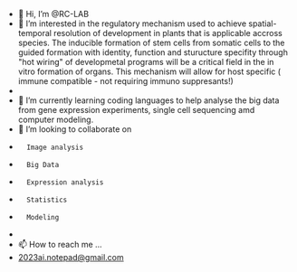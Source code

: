 - 👋 Hi, I’m @RC-LAB
- 👀 I’m interested in the regulatory mechanism used to achieve spatial-temporal resolution of development in plants that is applicable accross species. The inducible formation of stem cells from somatic cells to the guided formation with identity, function and sturucture specifity through "hot wiring" of developmetal programs will be a critical field in the in vitro formation of organs. This mechanism will allow for host specific ( immune compatible - not requiring immuno suppresants!) 
- 
- 🌱 I’m currently learning coding languages to help analyse the big data from gene expression experiments, single cell sequencing amd computer modeling. 
- 💞️ I’m looking to collaborate on 
-       Image analysis 
-       Big Data 
-       Expression analysis 
-       Statistics 
-       Modeling 
- 
- 📫 How to reach me ...
- 2023ai.notepad@gmail.com
<!---
RC-LAB/RC-LAB is a ✨ special ✨ repository because its `README.md` (this file) appears on your GitHub profile.
You can click the Preview link to take a look at your changes.
--->
